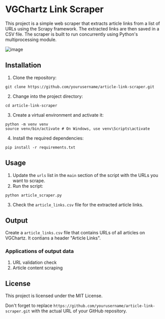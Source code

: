 # VGChartz Link Scraper

This project is a simple web scraper that extracts article links from a list of URLs using the Scrapy framework. The extracted links are then saved in a CSV file. The scraper is built to run concurrently using Python's multiprocessing module.

![image](https://user-images.githubusercontent.com/16968671/233770609-ffa07b7c-5af1-483e-af23-fb7db3763b87.png)

## Installation
1. Clone the repository:
```
git clone https://github.com/yourusername/article-link-scraper.git
```
2. Change into the project directory:
```
cd article-link-scraper
```
3. Create a virtual environment and activate it:
```
python -m venv venv
source venv/bin/activate # On Windows, use venv\Scripts\activate
```
4. Install the required dependencies:
```
pip install -r requirements.txt
```

## Usage
1. Update the `urls` list in the `main` section of the script with the URLs you want to scrape.
2. Run the script:
```
python article_scraper.py
```
3. Check the `article_links.csv` file for the extracted article links.

## Output
Create a `article_links.csv` file that contains URLs of all articles on VGChartz. It contians a header "Article Links".

### Applications of output data
1. URL validation check
2. Article content scraping

## License
This project is licensed under the MIT License.

Don't forget to replace `https://github.com/yourusername/article-link-scraper.git` with the actual URL of your GitHub repository.

